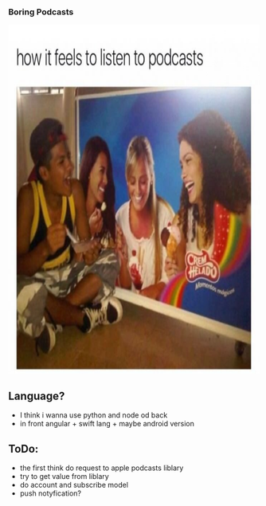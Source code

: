 ### Boring Podcasts

<img src="/img/icon.png" height="700" width="605" />

## Language?
* I think i wanna use python and node od back
* in front angular + swift lang + maybe android version
## ToDo:
* the first think do request to apple podcasts liblary
* try to get value from liblary
* do account and subscribe model
* push notyfication?
